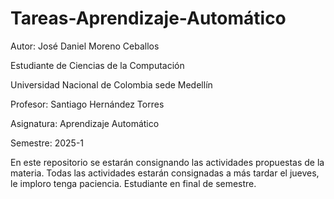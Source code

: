 # Tareas-Aprendizaje-Automático
Autor: José Daniel Moreno Ceballos

Estudiante de Ciencias de la Computación

Universidad Nacional de Colombia sede Medellín

Profesor: Santiago Hernández Torres

Asignatura: Aprendizaje Automático

Semestre: 2025-1

En este repositorio se estarán consignando las actividades propuestas de la materia. Todas las actividades estarán consignadas a más tardar el jueves, le imploro tenga paciencia. Estudiante en final de semestre.
